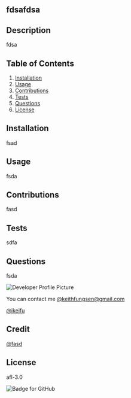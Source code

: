 ## fdsafdsa
  
 
  ## Description
  
  fdsa

  ## Table of Contents
  1.  [Installation](#Installation)
  1.  [Usage](#Usage)
  1.  [Contributions](#Credit)
  1.  [Tests](#Test)
  1.  [Questions](#Question)
  1.  [License](#License)
  ## Installation

  fsad

  ## Usage

  fsda

  ## Contributions

  fasd

  ## Tests

  sdfa

  ## Questions

  fsda    
  
  ![Developer Profile Picture](https://avatars2.githubusercontent.com/u/68919302?v=4) 

   You can contact me [@keithfungsen@gmail.com](https://keithfungsen@gmail.com)  


  [@ikeifu](https://github.com/ikeifu)

  ## Credit

  [@fasd](https://github.com/fasd)

  ## License

  afl-3.0

  ![Badge for GitHub](https://img.shields.io/github/languages/top/ikeifu/fdsa?style=flat&logo=appveyor) 
